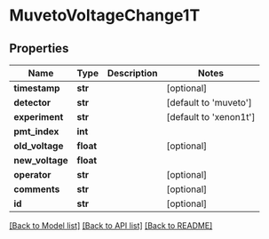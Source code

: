 # MuvetoVoltageChange1T

## Properties
Name | Type | Description | Notes
------------ | ------------- | ------------- | -------------
**timestamp** | **str** |  | [optional] 
**detector** | **str** |  | [default to 'muveto']
**experiment** | **str** |  | [default to 'xenon1t']
**pmt_index** | **int** |  | 
**old_voltage** | **float** |  | [optional] 
**new_voltage** | **float** |  | 
**operator** | **str** |  | [optional] 
**comments** | **str** |  | [optional] 
**id** | **str** |  | [optional] 

[[Back to Model list]](../README.md#documentation-for-models) [[Back to API list]](../README.md#documentation-for-api-endpoints) [[Back to README]](../README.md)


